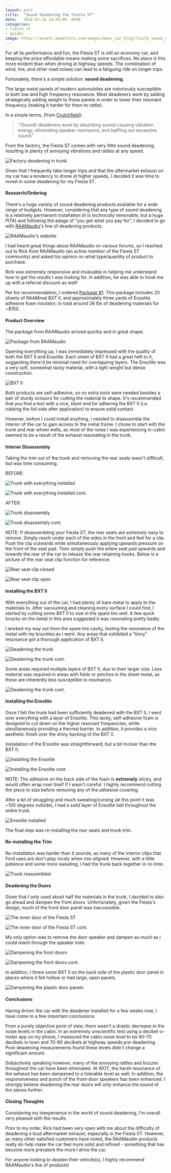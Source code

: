 ```yaml
---
layout: post
title:  "Sound Deadening the Fiesta ST"
date:   2016-03-16 14:44:00 -0500
categories:
- fiesta st
- guides
image: https://assets.bpwalters.com/images/bens_car_blog/fiesta_sound_deadening_1.jpg
---
```


<span class="is-first-letter">F</span>or all its performance and fun, the Fiesta ST is still an economy car, and keeping the price affordable means making some sacrifices.  No place is this more evident than when driving at highway speeds.  The combination of wind, tire, and other road noises can lead to a fatiguing ride on longer trips.

Fortunately, there's a simple solution: **sound deadening**.

The large metal panels of modern automobiles are notoriously susceptible to both low and high frequency resonance.  Most deadeners work by adding strategically adding weight to these panels in order to lower their resonant frequency (making it harder for them to rattle).

In a simple terms, (from [Crutchfield](http://www.crutchfield.com/S-oEEGog0k67B/learn/learningcenter/car/vibration_installation.html)):

<blockquote>"(Sound) deadeners work by absorbing sound-causing vibration energy, eliminating speaker resonance, and baffling out excessive sound."</blockquote>

From the factory, the Fiesta ST comes with very little sound deadening, resulting in plenty of annoying vibrations and rattles at any speed.

![Factory deadening in trunk](http://i.imgur.com/0faBcAp.jpg?1)

Given that I frequently take longer trips and that the aftermarket exhaust on my car has a tendency to drone at higher speeds, I decided it was time to invest in some deadening for my Fiesta ST.

#### Research/Ordering

There's a huge variety of sound deadening products available for a wide range of budgets.  However, considering that any type of sound deadening is a relatively permanent installation (it is *technically* removable, but a huge PITA) and following the adage of "you get what you pay for", I decided to go with [RAAMaudio](http://www.raamaudio.com/)'s line of deadening products.

![RAAMaudio's website](http://i.imgur.com/p5qfX3k.png)

I had heard great things about RAAMaudio on various forums, so I reached out to Rick from RAAMaudio (an active member of the Fiesta ST community) and asked his opinion on what type/quantity of product to purchase.

Rick was extremely responsive and invaluable in helping me understand how to get the results I was looking for.  In addition, he was able to hook me up with a referral discount as well!

Per his recommendation, I ordered [Package #1](http://www.raamaudio.com/package-1-20-sheets-of-raammat-bxt-ii-37-5-sq-ft-and-3-yards-ofensolite-iuo-peel-and-stick-41-625-sq-ft/).  This package includes 20 sheets of RAAMmat BXT II, and approximately three yards of Ensolite adhesive foam insulator; in total around 26 lbs of deadening materials for ~$150.

#### Product Overview

The package from RAAMaudio arrived quickly and in great shape.

![Package from RAAMaudio](http://i.imgur.com/rdOOs5F.jpg?1)

Opening everything up, I was immediately impressed with the quality of both the BXT II and Ensolite.  Each sheet of BXT II had a great heft to it, suggesting there'd be minimal need for overlapping layers.  The Ensolite was a very soft, somewhat tacky material, with a light weight but dense construction.

![BXT II](http://i.imgur.com/ePuYa4G.jpg)

Both products are self-adhesive, so no extra tools were needed besides a pair of sturdy scissors for cutting the material to shape.  It's recommended that you find a tool with a nice, blunt end for adhering the BXT II (i.e. rubbing the foil side after application) to ensure solid contact.

However, before I could install anything, I needed to disassemble the interior of the car to gain access to the metal frame.  I chose to start with the trunk and rear wheel wells, as most of the noise I was experiencing in-cabin seemed to be a result of the exhaust resonating in the trunk.

#### Interior Disassembly

Taking the trim out of the trunk and removing the rear seats wasn't difficult, but was time consuming.

BEFORE:

![Trunk with everything installed](http://i.imgur.com/zQi4P1f.jpg)


![Trunk with everything installed cont.](http://i.imgur.com/2Khr2fH.jpg)

AFTER:

![Trunk disassembly](http://i.imgur.com/kSBVFfA.jpg)

![Trunk disassembly cont.](http://i.imgur.com/BXIElRP.jpg)

NOTE: If disassembling your Fiesta ST, the rear seats are *extremely* easy to remove.  Simply reach under each of the sides in the front and feel for a clip.  Push the clip outwards while simultaneously applying upwards pressure on the front of the seat pad.  Then simply push the entire seat pad upwards and towards the rear of the car to release the rear retaining hooks.  Below is a picture of the rear seat clip function for reference.

![Rear seat clip closed](http://i.imgur.com/M7wUpRP.jpg?1)

![Rear seat clip open](http://i.imgur.com/oboxO4a.jpg)

#### Installing the BXT II

With everything out of the car, I had plenty of bare metal to apply to the materials to.  After vacuuming and cleaning every surface I could find, I started by cutting some BXT II to size in the spare tire well.  A few quick knocks on the metal in this area suggested it was resonating pretty badly.

I worked my way out from the spare tire cavity, testing the resonance of the metal with my knuckles as I went.  Any areas that exhibited a "tinny" resonance got a thorough application of BXT II.

![Deadening the trunk](http://i.imgur.com/qCypU94.jpg?1)

![Deadening the trunk cont.](http://i.imgur.com/eSODzrn.jpg)

Some areas required multiple layers of BXT II, due to their larger size.  Less material was required in areas with folds or pinches in the sheet metal, as these are inherently less susceptible to resonance.

![Deadening the trunk cont.](http://i.imgur.com/DL6zMrJ.jpg)

#### Installing the Ensolite

Once I felt the trunk had been sufficiently deadened with the BXT II, I went over everything with a layer of Ensolite.  This tacky, self-adhesive foam is designed to cut down on the higher resonant frequencies, while simultaneously providing a thermal barrier.  In addition, it provides a nice aesthetic finish over the shiny backing of the BXT II.

Installation of the Ensolite was straightforward, but a bit trickier than the BXT II.

![Installing the Ensolite](http://i.imgur.com/7ZC56tW.jpg)

![Installing the Ensolite cont.](http://i.imgur.com/eXxnJRg.jpg)

NOTE: The adhesive on the back side of the foam is **extremely** sticky, and would often wrap over itself if I wasn't careful.  I highly recommend cutting the piece to size before removing any of the adhesive covering.

After a bit of struggling and much sweating/cursing (at this point it was ~100 degrees outside), I had a solid layer of Ensolite laid throughout the entire trunk.

![Ensolite installed](http://i.imgur.com/Y4TIboH.jpg)

The final step was re-installing the rear seats and trunk trim.

#### Re-installing the Trim

Re-installation was harder than it sounds, as many of the interior clips that Ford uses are don't play nicely when mis-aligned.  However, with a little patience and some more sweating, I had the trunk back together in no time.

![Trunk reassembled](http://i.imgur.com/F72kRLA.jpg)

#### Deadening the Doors

Given that I only used about half the materials in the trunk, I decided to also go ahead and dampen the front doors.  Unfortunately, given the Fiesta's design, much of the front door panel was inaccessible.

![The inner door of the Fiesta ST](http://i.imgur.com/aISdmh3.jpg)

![The inner door of the Fiesta ST cont.](http://i.imgur.com/DdulPjn.jpg)

My only option was to remove the door speaker and dampen as much as I could reach through the speaker hole.

![Dampening the front doors](http://i.imgur.com/e1eJNwN.jpg)

![Dampening the front doors cont.](http://i.imgur.com/7uirTdA.jpg)

In addition, I threw some BXT II on the back side of the plastic door panel in places where it felt hollow or had large, open panels.

![Dampening the plastic door panels](http://i.imgur.com/uQddUoJ.jpg)

#### Conclusions

Having driven the car with the deadener installed for a few weeks now, I have come to a few important conclusions.

From a purely objective point of view, there wasn't a drastic decrease in the noise levels in the cabin.  In an extremely unscientific test using a decibel-o-meter app on my phone, I measured the cabin noise level to be 60-70 decibels in town and 70-80 decibels at highway speeds pre-deadening.  Post-deadening measurements found these levels didn't change a significant amount.

Subjectively speaking however, many of the annoying rattles and buzzes throughout the car have been eliminated.  At WOT, the harsh resonance of the exhaust has been dampened to a tolerable level as well.  In addition, the responsiveness and punch of the front-door speakers has been enhanced.  I strongly believe deadening the rear doors will only enhance the sound of the stereo further.

#### Closing Thoughts

Considering my inexperience in the world of sound deadening, I'm overall very pleased with the results.

Prior to my order, Rick had been very open with me about the difficulty of deadening a loud aftermarket exhaust, especially in the Fiesta ST.  However, as many other satisfied customers have noted, the RAAMaudio products really do help make the car feel more solid and refined - something that has become more prevalent the more I drive the car.

For anyone looking to deaden their vehicle(s), I highly recommend RAAMaudio's line of products!
 
